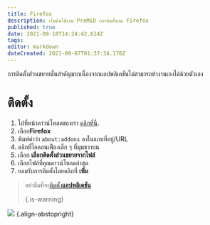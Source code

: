 ```yaml
---
title: Firefox
description: เริ่มต้นใช้งาน PreMiD การติดตั้งบน Firefox
published: true
date: 2021-09-18T14:24:42.614Z
tags: 
editor: markdown
dateCreated: 2021-09-07T01:37:34.170Z
---
```


การติดตั้งส่วนขยายนั้นสำคัญมากเนื่องจากแอปพลิเคชันไม่สามารถทำงานเองได้ด้วยตัวเอง

# ติดตั้ง
1. ไปที่หน้าดาวน์โหลดของเรา [คลิกที่นี่](https://premid.app/downloads).
2. เลือก**Firefox**
3. พิมพ์คำว่า `about:addons` ลงในแถบที่อยู่/URL
4. คลิกที่ไอคอนเฟืองเล็ก ๆ ที่มุมขวาบน
5. เลือก **เลือกติดตั้งส่วนขยายจากไฟล์**
6. เลือกไฟล์ที่คุณดาวน์โหลดล่าสุด
7. ยอมรับการติดตั้งโดยคลิกที่ **เพิ่ม**

> อย่าลืมที่จะ[ติดตั้ง**แอปพลิเคชัน**](/install) 
> 
> {.is-warning}

![](https://img.icons8.com/color/2x/firefox.png) {.align-abstopright}